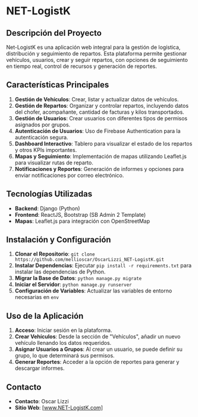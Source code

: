 # NET-LogistK 

## Descripción del Proyecto

Net-LogistK es una aplicación web integral para la gestión de logística, distribución y seguimiento de repartos. Esta plataforma permite gestionar vehículos, usuarios, crear y seguir repartos, con opciones de seguimiento en tiempo real, control de recursos y generación de reportes.

## Características Principales

1. **Gestión de Vehículos**: Crear, listar y actualizar datos de vehículos.
2. **Gestión de Repartos**: Organizar y controlar repartos, incluyendo datos del chofer, acompañante, cantidad de facturas y kilos transportados.
3. **Gestión de Usuarios**: Crear usuarios con diferentes tipos de permisos asignados por grupos.
4. **Autenticación de Usuarios**: Uso de Firebase Authentication para la autenticación segura.
5. **Dashboard Interactivo**: Tablero para visualizar el estado de los repartos y otros KPIs importantes.
6. **Mapas y Seguimiento**: Implementación de mapas utilizando Leaflet.js para visualizar rutas de reparto.
7. **Notificaciones y Reportes**: Generación de informes y opciones para enviar notificaciones por correo electrónico.

## Tecnologías Utilizadas

- **Backend**: Django (Python)
- **Frontend**: ReactJS, Bootstrap (SB Admin 2 Template)
- **Mapas**: Leaflet.js para integración con OpenStreetMap

## Instalación y Configuración

1. **Clonar el Repositorio**: `git clone https://github.com/mellioscar/OscarLizzi_NET-LogistK.git`
2. **Instalar Dependencias**: Ejecutar `pip install -r requirements.txt` para instalar las dependencias de Python.
3. **Migrar la Base de Datos**: `python manage.py migrate`
4. **Iniciar el Servidor**: `python manage.py runserver`
5. **Configuración de Variables**: Actualizar las variables de entorno necesarias en `env`

## Uso de la Aplicación

1. **Acceso**: Iniciar sesión en la plataforma.
2. **Crear Vehículos**: Desde la sección de "Vehículos", añadir un nuevo vehículo llenando los datos requeridos.
3. **Asignar Usuarios a Grupos**: Al crear un usuario, se puede definir su grupo, lo que determinará sus permisos.
4. **Generar Reportes**: Acceder a la opción de reportes para generar y descargar informes.

## Contacto

- **Contacto**: Oscar Lizzi
- **Sitio Web**: [www.NET-LogistK.com]
